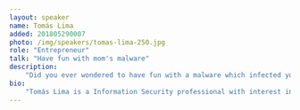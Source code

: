 ```yaml
---
layout: speaker
name: Tomás Lima
added: 201805290007
photo: /img/speakers/tomas-lima-250.jpg
role: "Entrepreneur"
talk: "Have fun with mom's malware"
description:
    "Did you ever wondered to have fun with a malware which infected your mom's computer? Well, some people did. This presentation will cover all steps that I took to understand the malware and all the struggles during the process. You know, you can always be the Command and Controller on your network for legit purposes and having some fun!"
bio:
    "Tomás Lima is a Information Security professional with interest in Software Development and DevOps. He began his IT career in 2012, working on multiple projects and doing daily-basics incident handling. Tomás is one of the authors of IntelMQ tool an open source project."
---
```


